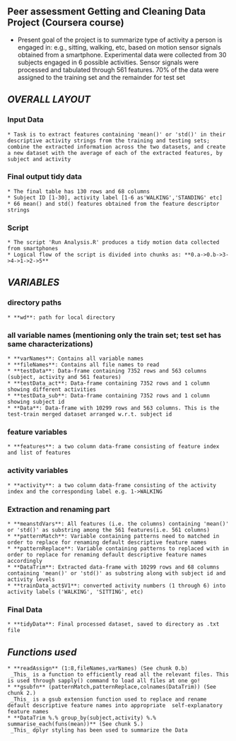 ## Peer assessment Getting and Cleaning Data Project (Coursera course)
   * Present goal of the project is to summarize type of activity a person is engaged in: e.g., sitting, walking, etc, based on motion sensor signals obtained from a smartphone. Experimental data were collected from 30 subjects engaged in 6 possible activities. Sensor signals were processed and tabulated through 561 features. 70% of the data were assigned to the training set and the remainder for test set

## _OVERALL LAYOUT_
 
### Input Data 
    * Task is to extract features containing 'mean()' or 'std()' in their descriptive activity strings from the training and testing sets; combine the extracted information across the two datasets, and create a new dataset with the average of each of the extracted features, by subject and activity

### Final output tidy data
    * The final table has 130 rows and 68 columns
    * Subject ID [1-30], activity label [1-6 as'WALKING','STANDING' etc]
    * 66 mean() and std() features obtained from the feature descriptor strings

### Script
    * The script 'Run Analysis.R' produces a tidy motion data collected from smartphones
    * Logical flow of the script is divided into chunks as: **0.a->0.b->3->4->1->2->5**

## _VARIABLES_

### directory paths
    * **wd**: path for local directory

### all variable names (mentioning only the train set; test set has same characterizations)
    * **varNames**: Contains all variable names
    * **fileNames**: Contains all file names to read
    * **testData**: Data-frame containing 7352 rows and 563 columns (subject, activity and 561 features)
    * **testData_act**: Data-frame containing 7352 rows and 1 column showing different activities
    * **testData_sub**: Data-frame containing 7352 rows and 1 column showing subject id
    * **Data**: Data-frame with 10299 rows and 563 columns. This is the test-train merged dataset arranged w.r.t. subject id
 
### feature variables
    * **features**: a two column data-frame consisting of feature index and list of features

### activity variables
    * **activity**: a two column data-frame consisting of the activity index and the corresponding label e.g. 1->WALKING

### Extraction and renaming part
    * **meanstdVars**: All features (i.e. the columns) containing 'mean()' or 'std()' as substring among the 561 features(i.e. 561 columns)
    * **patternMatch**: Variable containing patterns need to matched in order to replace for renaming default descriptive feature names
    * **patternReplace**: Variable containing patterns to replaced with in order to replace for renaming default descriptive feature names accordingly
    * **DataTrim**: Extracted data-frame with 10299 rows and 68 columns containing 'mean()' or 'std()' as substring along with subject id and activity levels
    * **trainData_act$V1**: converted activity numbers (1 through 6) into activity labels ('WALKING', 'SITTING', etc)

### Final Data
    * **tidyData**: Final processed dataset, saved to directory as .txt file


## _Functions used_
    * **readAssign** (1:8,fileNames,varNames) (See chunk 0.b)
     _This_ is a function to efficiently read all the relevant files. This is used through sapply() command to load all files at one go!
    * **gsubfn** (patternMatch,patternReplace,colnames(DataTrim)) (See chunk 2.)
     _This_ is a gsub extension function used to replace and rename default descriptive feature names into appropriate  self-explanatory feature names
    * **DataTrim %.% group_by(subject,activity) %.% summarise_each(funs(mean))** (See chunk 5.)
     _This_ dplyr styling has been used to summarize the Data


